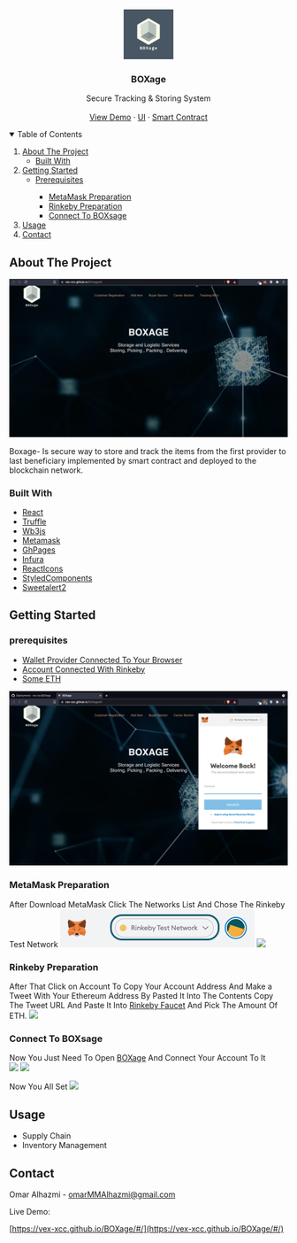 <br />
<p align="center">
  <a href="https://vex-xcc.github.io/BOXage/#/">
    <img src="images/logo.png" alt="Logo" width="90" height="90">
  </a>
  <h3 align="center">BOXage</h3>
  <p align="center">
Secure Tracking & Storing System
    <br />
    <br />
        <a href="https://vex-xcc.github.io/BOXage/#/">View Demo</a>
    ·
    <a href="https://github.com/vex-xcc/BOXage/tree/master/client">UI</a>
    ·
    <a href="https://github.com/vex-xcc/BOXage/tree/master/contracts">Smart Contract</a>
   
  </p>
</p>

<!-- TABLE OF CONTENTS -->
<details open="open">
  <summary>Table of Contents</summary>
  <ol>
    <li>
      <a href="#about-the-project">About The Project</a>
      <ul>
        <li><a href="#built-with">Built With</a></li>
      </ul>
    </li>
    <li>
      <a href="#getting-started">Getting Started</a>
      <ul>
        <li><a href="#prerequisites">Prerequisites</a>
        </li>
        <ul>
        <li><a href="#metamask-preparation">MetaMask Preparation</a></li>
        <li><a href="#rinkeby-preparation"> Rinkeby Preparation</a></li>
                <li><a href="#connect-to-boxsage"> Connect To BOXsage
</a></li>
      </ul>
      </ul>
    </li>
    <li><a href="#usage">Usage</a></li>
    <li><a href="#contact">Contact</a></li>
  </ol>
</details>

<!-- ABOUT THE PROJECT -->

## About The Project

[![Landing Page Screen Shot][landing-page-screenshot]](https://vex-xcc.github.io/BOXage/#/)

Boxage- Is secure way to store and track the items from the first provider to last beneficiary implemented by smart contract and deployed to the blockchain network.

### Built With

- [React](https://reactjs.org/)
- [Truffle](https://www.trufflesuite.com/)
- [Wb3js](https://web3js.readthedocs.io/en/v1.2.2/)
- [Metamask](https://metamask.io/)
- [GhPages](https://pages.github.com/)
- [Infura](https://infura.io/)
- [ReactIcons](https://react-icons.github.io/react-icons/)
- [StyledComponents](https://styled-components.com/)
- [Sweetalert2](https://sweetalert2.github.io/)

## Getting Started
  ### prerequisites
*  [Wallet Provider Connected To Your Browser](https://Metamask.Io/)
*  [Account Connected With Rinkeby](#metamask-preparation)
*  [Some ETH](https://faucet.rinkeby.io/)

![Metamask Login][metamask-login]


### MetaMask Preparation
  After Download MetaMask Click The Networks List And Chose The 
  Rinkeby Test Network ![MetaMask Networks][metamask-net]
![][metamask-rin]
###  Rinkeby Preparation
 After That Click on Account To Copy Your Account Address And Make a Tweet With Your Ethereum Address By Pasted It Into The Contents Copy The Tweet URL And Paste It Into [Rinkeby Faucet](https://faucet.rinkeby.io/) And Pick The Amount Of ETH.
  ![][Rinkeby-Faucet]
### Connect To BOXsage
Now You Just Need To Open [BOXage](https://vex-xcc.github.io/BOXage/#/) And Connect Your Account To It  
![][MetaMask-conn-1]
![][MetaMask-conn-2]

 
Now You All Set
![][MetaMask-conn]
## Usage

- Supply Chain
- Inventory Management

## Contact

Omar Alhazmi -
omarMMAlhazmi@gmail.com

Live Demo:

[https://vex-xcc.github.io/BOXage/#/](https://vex-xcc.github.io/BOXage/#/)

[landing-page-screenshot]: images/LPage.png

<!-- [customer-registration-screenshot]: images/CS.png -->

[metamask-login]: images/meta.png
[metamask-preparation]: images/meta2.png
[metamask-net]: images/meta-1.png
[metamask-rin]: images/meta-rin.png
[Rinkeby-Faucet]: images/Rinkeby-Faucet.png
[MetaMask-conn-1]: images/conn-1.png
[MetaMask-conn-2]: images/conn-2.png
[MetaMask-conn]: images/connect.png